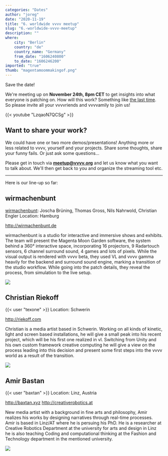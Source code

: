 ```yaml
---
categories: "Dates"
author: "joreg"
date: "2020-11-19"
title: "6. worldwide vvvv meetup"
slug: "6.-worldwide-vvvv-meetup"
description: ""
where: 
    city: "Berlin"
    country: "de"
    country_name: "Germany"
    from_date: "1606240800"
    to_date: "1606246200"
imported: "true"
thumb: "magentamoommakingof.png"
---
```



Save the date!

We're meeting up on **November 24th, 8pm CET** to get insights into what everyone is patching on. How will this work? Something like [the last time](https://www.youtube.com/watch?v=EiHW0X6zjKE). So please invite all your vvvvriends and vvvvamily to join us! 

{{< youtube "LzqaoN7QCSg" >}}

## Want to share your work?
We could have one or two more demos/presentations! Anything more or less related to vvvv, yourself and your projects. Share some thoughts, share your funny fails. Or just ask some questions...

Please get in touch via **meetup@vvvv.org** and let us know what you want to talk about. We'll then get back to you and organize the streaming tool etc.

---

Here is our line-up so far:

## wirmachenbunt
[wirmachenbunt](https://vvvv.org/businesses/wirmachenbunt): Joscha Brüning, Thomas Gross, Nils Nahrwold, Christian Engler 
Location: Hamburg 

<http://wirmachenbunt.de> 

wirmachenbunt is a studio for interactive and immersive shows and exhibits. The team will present the Magenta Moon Garden software, the system behind a 360° interactive space, incorporating 16 projectors, 9 Radartouch sensors, 6 channel surround sound, 4 games and lots of pixels. While the visual output is rendered with vvvv beta, they used VL and vvvv gamma heavily for the backend and surround sound engine, marking a transition of the studio workflow. While going into the patch details, they reveal the process, from simulation to the live setup. 

![](magentamoommakingof.png) 

## Christian Riekoff
{{< user "texone" >}}
Location: Schwerin

<http://riekoff.com>

Christian is a media artist based in Schwerin. Working on all kinds of kinetic, light and screen based installations, he will give a small peak into his recent project, which will be his first one realized in vl. Switching from Unity and his own custom framework creative computing he will give a view on the process leading into this decision and present some first steps into the vvvv world as a result of the transition. 

![](westlight.png) 

## Amir Bastan
{{< user "baxtan" >}}
Location: Linz, Austria

<http://baxtan.xyz> 
<http://creativerobotics.at>

New media artist with a background in fine arts and philosophy, Amir realizes his works by designing narratives through real-time processes.
Amir is based in Linz/AT where he is persuing his PhD. He is a researcher at Creative Robotics Department at the university for arts and design in Linz he is also teaching Coding and computational thinking at the Fashion and Technology department in the mentioned university. 

![](Screenshot%202020-11-19%20225336.png) 

